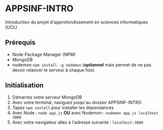 # APPSINF-INTRO
Introduction du projet d'approfondissement en sciences informatiques (UCL)

## Prérequis
- Node Package Manager (NPM)
- MongoDB
- nodemon `npm install -g nodemon`
  (**optionnel** mais permet de ne pas devoir relancer le serveur à chaque fois)

## Initialisation
1) Démarrez votre serveur MongoDB 
2) Avec votre terminal, naviguez jusqu'au dossier APPSINF-INTRO
3) Tapez `npm install` pour installer les dépendances
4) Avec Node : `node app.js` **OU** avec Nodemon : `nodemon app.js localhost 3000`
5) Avec votre navigateur allez à l'adresse suivante : `localhost:3000`
